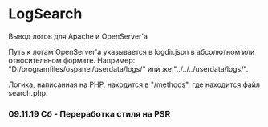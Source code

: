 # LogSearch
Вывод логов для Apache и OpenServer'a

Путь к логам OpenServer'a указывается в logdir.json в абсолютном или относительном формате.
Например: "D:/programfiles/ospanel/userdata/logs/" или же "../../../userdata/logs/".

Логика, написанная на PHP, находится в "/methods", где находится файл search.php.

### 09.11.19 Сб - Переработка стиля на PSR

